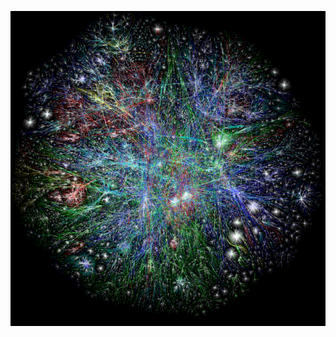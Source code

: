 ![Internet](image/internet.png "A representation of the accesible domains on the internet") <!-- .element width="640" -->
